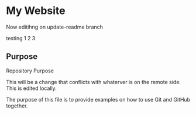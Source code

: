 # My Website 

Now editihng on update-readme branch

testing 1 2 3


## Purpose


Repository Purpose

This will be a change that conflicts
with whaterver is on the remote side.
This is edited locally.

The purpose of this file is to provide examples
on how to use Git and GitHub together.
